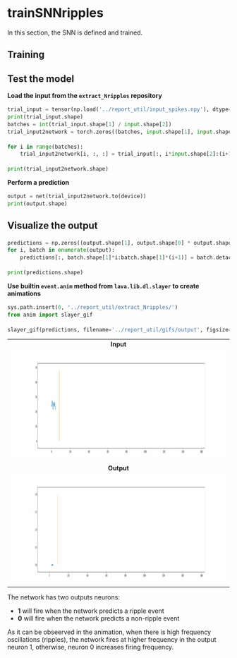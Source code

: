 # trainSNNripples
In this section, the SNN is defined and trained. 
## Training
## Test the model
**Load the input from the `extract_Nripples` repository**
```python
trial_input = tensor(np.load('../report_util/input_spikes.npy'), dtype=torch.float32)
print(trial_input.shape)
batches = int(trial_input.shape[1] / input.shape[2])
trial_input2network = torch.zeros((batches, input.shape[1], input.shape[2]))

for i in range(batches):
    trial_input2network[i, :, :] = trial_input[:, i*input.shape[2]:(i+1)*input.shape[2]]

print(trial_input2network.shape)
```

**Perform a prediction**
```python
output = net(trial_input2network.to(device))
print(output.shape)
```

## Visualize the output
```python 
predictions = np.zeros((output.shape[1], output.shape[0] * output.shape[2]))
for i, batch in enumerate(output):
    predictions[:, batch.shape[1]*i:batch.shape[1]*(i+1)] = batch.detach().numpy()

print(predictions.shape)
```

**Use builtin `event.anim` method from `lava.lib.dl.slayer` to create animations**

```python
sys.path.insert(0, '../report_util/extract_Nripples/')
from anim import slayer_gif

slayer_gif(predictions, filename='../report_util/gifs/output', figsize=(30, 5), fps=5)
```
<table>
<tr><td align="center"><b>Input</b></td></tr>
<tr><td> <img src="gifs/ripple.gif" alt="Drawing" style="height: 250px;"/> </td></tr>
<tr><td align="center"><b>Output</b></td></tr>
<tr><td> <img src="gifs/output.gif" alt="Drawing" style="height: 250px;"/> </td></tr>
</table>

The network has two outputs neurons:
- **1** will fire when the network predicts a ripple event
- **0** will fire when the network predicts a non-ripple event

As it can be obseerved in the animation, when there is high frequency oscillations (ripples), the network fires at higher frequency in the output neuron 1, otherwise, neuron 0 increases firing frequency.